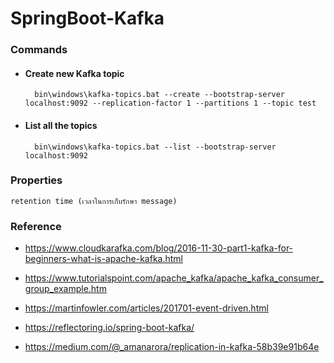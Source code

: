 # SpringBoot-Kafka


    
### Commands

- #### Create new Kafka topic

        bin\windows\kafka-topics.bat --create --bootstrap-server localhost:9092 --replication-factor 1 --partitions 1 --topic test

- #### List all the topics

        bin\windows\kafka-topics.bat --list --bootstrap-server localhost:9092
    
### Properties

    retention time (เวลาในการเก็บรักษา message)

### Reference

- https://www.cloudkarafka.com/blog/2016-11-30-part1-kafka-for-beginners-what-is-apache-kafka.html

- https://www.tutorialspoint.com/apache_kafka/apache_kafka_consumer_group_example.htm

- https://martinfowler.com/articles/201701-event-driven.html

- https://reflectoring.io/spring-boot-kafka/

- https://medium.com/@_amanarora/replication-in-kafka-58b39e91b64e
